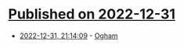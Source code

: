 # [Published on 2022-12-31](index.md)

* [2022-12-31, 21:14:09](https://news.ycombinator.com/item?id=34200816) - [Ogham](https://en.wikipedia.org/wiki/Ogham)
